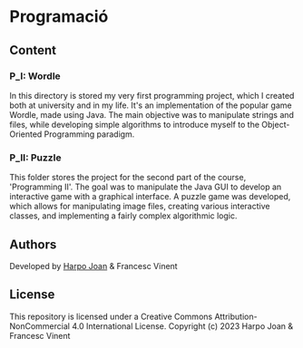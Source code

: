 # Programació

## Content

### P_I: Wordle
In this directory is stored my very first programming project, which I created both at university and in my life. It's an implementation of the popular game Wordle, made using Java. The main objective was to manipulate strings and files, while developing simple algorithms to introduce myself to the Object-Oriented Programming paradigm.

### P_II: Puzzle
This folder stores the project for the second part of the course, 'Programming II'. The goal was to manipulate the Java GUI to develop an interactive game with a graphical interface. A puzzle game was developed, which allows for manipulating image files, creating various interactive classes, and implementing a fairly complex algorithmic logic.

## Authors
Developed by [Harpo Joan](https://github.com/helveticka) & Francesc Vinent

## License
This repository is licensed under a Creative Commons Attribution-NonCommercial 4.0 International License.
Copyright (c) 2023 Harpo Joan & Francesc Vinent
